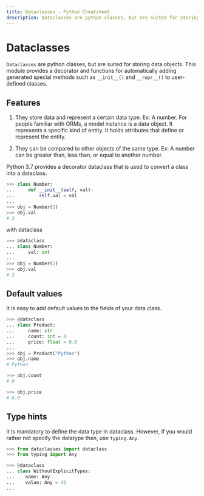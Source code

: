 ```yaml
---
title: Dataclasses - Python Cheatsheet
description: Dataclasses are python classes, but are suited for storing data objects. This module provides a decorator and functions for automatically adding generated special methods such as __init__() and __repr__() to user-defined classes.
---
```


# Dataclasses

`Dataclasses` are python classes, but are suited for storing data objects.
This module provides a decorator and functions for automatically adding generated special methods such as `__init__()` and `__repr__()` to user-defined classes.

## Features

1. They store data and represent a certain data type. Ex: A number. For people familiar with ORMs, a model instance is a data object. It represents a specific kind of entity. It holds attributes that define or represent the entity.

2. They can be compared to other objects of the same type. Ex: A number can be greater than, less than, or equal to another number.

Python 3.7 provides a decorator dataclass that is used to convert a class into a dataclass.

```python
>>> class Number:
...     def __init__(self, val):
...         self.val = val
...
>>> obj = Number(2)
>>> obj.val
# 2
```

with dataclass

```python
>>> @dataclass
... class Number:
...     val: int
...
>>> obj = Number(2)
>>> obj.val
# 2
```

## Default values

It is easy to add default values to the fields of your data class.

```python
>>> @dataclass
... class Product:
...     name: str
...     count: int = 0
...     price: float = 0.0
...
>>> obj = Product("Python")
>>> obj.name
# Python

>>> obj.count
# 0

>>> obj.price
# 0.0
```

## Type hints

It is mandatory to define the data type in dataclass. However, If you would rather not specify the datatype then, use `typing.Any`.

```python
>>> from dataclasses import dataclass
>>> from typing import Any

>>> @dataclass
... class WithoutExplicitTypes:
...    name: Any
...    value: Any = 42
...
```
